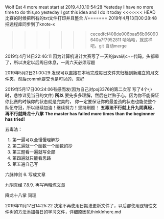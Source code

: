 Wolf Eat 4 more meat start at 2019.4.10.10:54:28
Yesteday I have no more time to do this,so yesteday I got this idea and I do it today
<<<<<<< HEAD
比赛的时候把所有的txt文件打印并且整合
//=======
2019年4月13日00:28:48 把远程库同步到了knote-x
>>>>>>> cecedfcf408de006baa56b96090640a7f7952811
哈哈哈，就这样吧，git 自动merge


2019年4月14日22:46:11
因为计算机设计大赛写了一天的java转c++代码，头都晕了，所以决定以后周日休息，一周六天必须写题

2019年5月2日21:00:29 发现可以直接在本地完成每日文件夹归档到新建立的月文件夹，然后commit提交也是可以的，真好


2019年5月17日00:24:06有感而发(因为自己对poj3376的第二次写 写了4个小时，悲惨详见当日的文件)
                        **所以**
要先多多理解，然后在烂熟于心，因为你不能保证你比赛的时候你的状态就是完美的，
你一定要保证你的最差劲的状态也能使整个队伍夺冠，所以继续加油！继续努力！坚持刷题！
          **五毒法不行就上升九阴真经，再不行就降龙十八掌**
**The master has failed more times than the beginnner has tried!**


五毒法：
1. 第一遍可以全慢慢理解抄
2. 第二遍就一个函数一个函数的抄
3. 第三题看一遍就写全部
4. 第四遍就只能看思路
5. 第五遍自己写

六脉神剑
6. 写成文章

九阴真经
7.8.9. 再写再精炼文章

降龙十八掌 同理


2019年11月17日14:25:22 
决定不再使用日期法更新文件了，以后都使用逻辑性文件树的方法添加每日的学习文件，详细原因见thinkInhere.md
